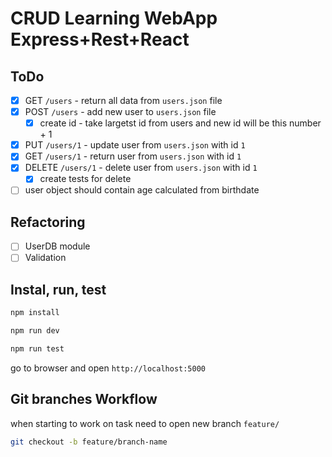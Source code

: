 # CRUD Learning WebApp Express+Rest+React

## ToDo

- [X] GET `/users` - return all data from `users.json` file
- [X] POST `/users` - add new user to `users.json` file
    -[X] create id - take largetst id from users and new id will be this number + 1
- [X] PUT `/users/1` - update user from `users.json` with id `1`
- [X] GET `/users/1` - return user from `users.json` with id `1`
- [X] DELETE `/users/1` - delete user from `users.json` with id `1`
    - [X] create tests for delete
- [ ] user object should contain age calculated from birthdate

## Refactoring
-[ ] UserDB module
-[ ] Validation

## Instal, run, test

```bash
npm install
```

```bash
npm run dev
```

```bash
npm run test
```

go to browser and open `http://localhost:5000`


## Git branches Workflow

when starting to work on task need to open new branch `feature/`

```bash
git checkout -b feature/branch-name
```
